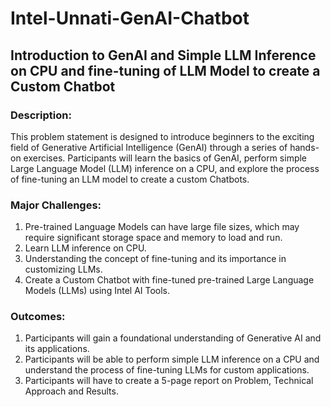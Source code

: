 # Intel-Unnati-GenAI-Chatbot

## Introduction to GenAI and Simple LLM Inference on CPU and fine-tuning of LLM Model to create a Custom Chatbot

### Description:
This problem statement is designed to introduce beginners to the exciting field of Generative Artificial
Intelligence (GenAI) through a series of hands-on exercises. Participants will learn the basics of GenAI,
perform simple Large Language Model (LLM) inference on a CPU, and explore the process of fine-tuning
an LLM model to create a custom Chatbots.

### Major Challenges:

1. Pre-trained Language Models can have large file sizes, which may require significant storage space
and memory to load and run.
2. Learn LLM inference on CPU.
3. Understanding the concept of fine-tuning and its importance in customizing LLMs.
4. Create a Custom Chatbot with fine-tuned pre-trained Large Language Models (LLMs) using Intel AI
Tools.

### Outcomes:

1. Participants will gain a foundational understanding of Generative AI and its applications.
2. Participants will be able to perform simple LLM inference on a CPU and understand the process of
fine-tuning LLMs for custom applications.
3. Participants will have to create a 5-page report on Problem, Technical Approach and Results. 

